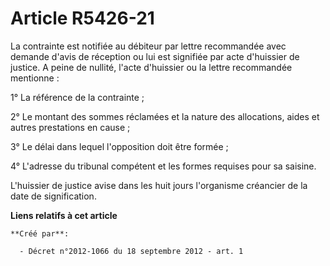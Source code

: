 # Article R5426-21

La contrainte est notifiée au débiteur par lettre recommandée avec demande d'avis de réception ou lui est signifiée par acte
d'huissier de justice. A peine de nullité, l'acte d'huissier ou la lettre recommandée mentionne : 

1° La référence de la contrainte ; 

2° Le montant des sommes réclamées et la nature des allocations, aides et autres prestations en cause ; 

3° Le délai dans lequel l'opposition doit être formée ; 

4° L'adresse du tribunal compétent et les formes requises pour sa saisine. 

L'huissier de justice avise dans les huit jours l'organisme créancier de la date de signification.

**Liens relatifs à cet article**

	**Créé par**:

	  - Décret n°2012-1066 du 18 septembre 2012 - art. 1
